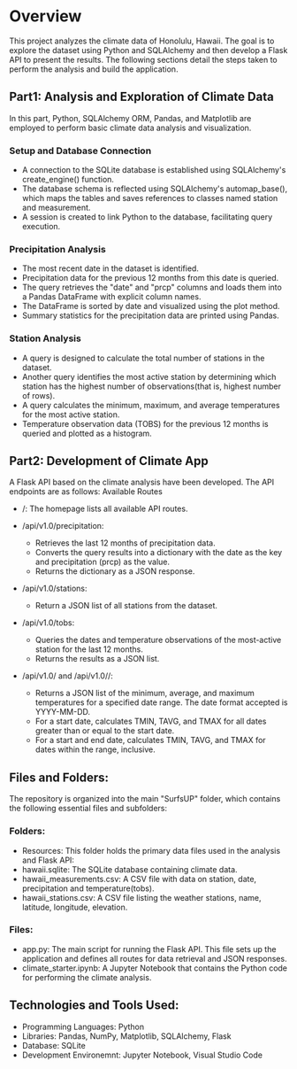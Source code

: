# Overview
This project analyzes the climate data of Honolulu, Hawaii. The goal is to explore the dataset using Python and SQLAlchemy and then develop a Flask API to present the results. The following sections detail the steps taken to perform the analysis and build the application.

## Part1: Analysis and Exploration of Climate Data
In this part, Python, SQLAlchemy ORM, Pandas, and Matplotlib are employed to perform basic climate data analysis and visualization.

### Setup and Database Connection
* A connection to the SQLite database is established using SQLAlchemy's create_engine() function.
* The database schema is reflected using SQLAlchemy's automap_base(), which maps the tables and saves references to classes named station and measurement.
* A session is created to link Python to the database, facilitating query execution.

### Precipitation Analysis
* The most recent date in the dataset is identified.
* Precipitation data for the previous 12 months from this date is queried.
* The query retrieves the "date" and "prcp" columns and loads them into a Pandas DataFrame with explicit column names.
* The DataFrame is sorted by date and visualized using the plot method.
* Summary statistics for the precipitation data are printed using Pandas.

### Station Analysis
* A query is designed to calculate the total number of stations in the dataset.
* Another query identifies the most active station by determining which station has the highest number of observations(that is, highest number of rows). 
* A query calculates the minimum, maximum, and average temperatures for the most active station.
* Temperature observation data (TOBS) for the previous 12 months is queried and plotted as a histogram.

## Part2: Development of Climate App
A Flask API based on the climate analysis have been developed. The API endpoints are as follows:
Available Routes
* /: The homepage lists all available API routes.

* /api/v1.0/precipitation:
    * Retrieves the last 12 months of precipitation data.
    * Converts the query results into a dictionary with the date as the key and precipitation (prcp) as the value.
    * Returns the dictionary as a JSON response.


* /api/v1.0/stations:   
    * Return a JSON list of all stations from the dataset.
* /api/v1.0/tobs:
    * Queries the dates and temperature observations of the most-active station for the last 12 months.
    * Returns the results as a JSON list.
* /api/v1.0/<start> and /api/v1.0/<start>/<end>:
    * Returns a JSON list of the minimum, average, and maximum temperatures for a specified date range. The date format accepted is YYYY-MM-DD. 
    * For a start date, calculates TMIN, TAVG, and TMAX for all dates greater than or equal to the start date.
    * For a start and end date, calculates TMIN, TAVG, and TMAX for dates within the range, inclusive.



## Files and Folders:
The repository is organized into the main "SurfsUP" folder, which contains the following essential files and subfolders:
### Folders:
* Resources:
This folder holds the primary data files used in the analysis and Flask API:
* hawaii.sqlite: The SQLite database containing climate data.
* hawaii_measurements.csv: A CSV file with data on station, date, precipitation and temperature(tobs).
* hawaii_stations.csv: A CSV file listing the weather stations, name, latitude, longitude, elevation.
### Files:
* app.py: The main script for running the Flask API. This file sets up the application and defines all routes for data retrieval and JSON responses.
* climate_starter.ipynb: A Jupyter Notebook that contains the Python code for performing the climate analysis.

## Technologies and Tools Used:
* Programming Languages: Python
* Libraries: Pandas, NumPy, Matplotlib, SQLAlchemy, Flask
* Database: SQLite
* Development Environemnt: Jupyter Notebook, Visual Studio Code




